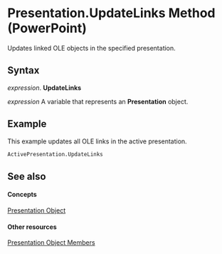 
# Presentation.UpdateLinks Method (PowerPoint)

Updates linked OLE objects in the specified presentation.


## Syntax

 _expression_. **UpdateLinks**

 _expression_ A variable that represents an **Presentation** object.


## Example

This example updates all OLE links in the active presentation.


```vb
ActivePresentation.UpdateLinks
```


## See also


#### Concepts


[Presentation Object](ec75cf52-69f8-d35b-0a26-4a8da8a9683f.md)
#### Other resources


[Presentation Object Members](b3538c7e-5fd9-d34d-ab5c-0105dbd516d0.md)
